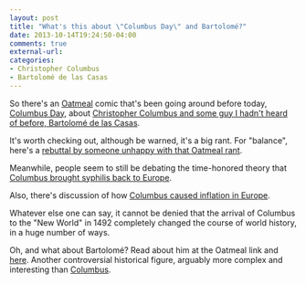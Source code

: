```yaml
---
layout: post
title: "What's this about \"Columbus Day\" and Bartolomé?"
date: 2013-10-14T19:24:50-04:00
comments: true
external-url: 
categories: 
- Christopher Columbus
- Bartolomé de las Casas
---
```

So there's an [Oatmeal](http://theoatmeal.com/) comic that's been going around before today, [Columbus Day](http://en.wikipedia.org/wiki/Columbus_Day), about [Christopher Columbus and some guy I hadn't heard of before, Bartolomé de las Casas](http://theoatmeal.com/comics/columbus_day).

It's worth checking out, although be warned, it's a big rant. For "balance", here's a [rebuttal by someone unhappy with that Oatmeal rant](http://observationdeck.io9.com/seriously-screw-the-oatmeal-1443252499).

Meanwhile, people seem to still be debating the time-honored theory that [Columbus brought syphilis back to Europe](http://news.discovery.com/history/us-history/columbus-syphilis-010512.htm).

Also, there's discussion of how [Columbus caused inflation in Europe](http://www.ritholtz.com/blog/2013/10/how-columbus-caused-inflation/).

Whatever else one can say, it cannot be denied that the arrival of Columbus to the "New World" in 1492 completely changed the course of world history, in a huge number of ways.

Oh, and what about Bartolomé? Read about him at the Oatmeal link and [here](http://en.wikipedia.org/wiki/Bartolom%C3%A9_de_las_Casas). Another controversial historical figure, arguably more complex and interesting than [Columbus](http://en.wikipedia.org/wiki/Christopher_Columbus).
